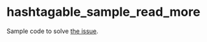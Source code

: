 # hashtagable_sample_read_more

Sample code to solve [the issue](https://github.com/santa112358/hashtagable/issues/22).
